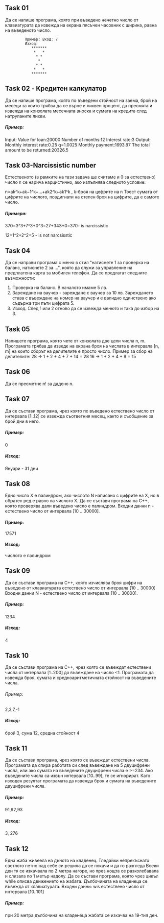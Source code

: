 ## Task 01
Да се напише програма, която при въведено нечетно число от клавиатурата да извежда на екрана пясъчен часовник с ширина, равна на въведеното число.
```
         Пример: Вход: 7
         Изход: 
            *******
             *   *
              * *
               *
              * *
             *   *
            ******* 
```
## Task 02 - Кредитен калкулатор
Да се напише програма, която по въведени стойност на заема, брой на месеци за които трябва да се върне и лихвен процент, да пресмята и извежда на конзолата  месечната вноска и сумата на кредита след натрупаните лихви.
##### Пример:
Input:
Value for loan:20000
Number of months:12
Interest rate:3
Output:
Monthly interest rate:0.25
q=1.0025
Monthly payment:1693.87
The total amount to be returned:20326.5


## Task 03-Narcissistic number
Естественото (в рамките на тази задача ще считаме и 0 за естествено) число n се нарича нарцистично, ако изпълнява следното условие:

n=ak^k+ak−1^k+…+ak2^k+ak1^k , k-броя на цефрите на n
Тоест сумата от цифрите на числото, повдигнати на степен броя на цифрите, да е самото число.
##### Примери:
370=3^3+7^3+0^3=27+343+0=370- is narcissistic
 
12=1^2+2^2=5 - is not narcsisstic

## Task 04
Да се направи програма с меню в стил "натиснете 1 за проверка на баланс, натиснете 2 за ...", която да служи за управление на предплатена карта за мобилен телефон. Да се предлагат следните възможности:
1. Проверка на баланс. В началото имаме 5 лв.
2. Зареждане на ваучер - зареждане с ваучер за 10 лв. Зареждането става с въвеждане на номер на ваучер и е валидно единствено ако съдържа три пъти цифрата 5.
3. Изход.
След 1 или 2 отново да се извежда менюто и така до избор на 3.

## Task 05

Напишете програма, която чете от конзолата две цели числа n, m. Програмата трябва да
изведе на екрана броя на числата в интервала [n, m] на които сборът на делителите е
просто число.
Пример за сбор на делителите:
28 -> 1 + 2 + 4 + 7 + 14 = 28
16 -> 1 + 2 + 4 + 8 = 15

## Task 06
Да се пресметне n! за дадено n.

## Task 07
Да се състави програма, чрез която по въведено естествено число от интервала [1..12] се извежда съответния месец, както и съобщение за брой дни в него.

##### Пример:
0 
##### Изход:
Януари - 31 дни

## Task 08
Едно число X е палиндром, ако числото N написано с цифрите на X, но в обратен ред е равно на числото X.
Да се състави програма на C++, която проверява дали въведено число е палиндром.
Входни данни n - естествено число от интервала [10 .. 30000].
#### Пример: 
17571
#### Изход:
числото е палиндром

## Task 09
Да се състави програма на C++, която изчислява броя цифри на въведено от клавиатурата естествено число от интервала [10 .. 30000]
Входни данни N - естествено число от интервала [10 .. 30000].
##### Пример:
1234
##### Изход:
4
## Task 10

Да се състави програма на C++, чрез която се въвеждат естествени числа от интервала [1..200] до въвеждане на число <1.
Програмата да извежда броя, сумата и средноаритметичната стойност на въведените числа.
###### Пример:
2,3,7,-1
##### Изход:
брой 3, сума 12, средна стойност 4
## Task 11

Да се състави програма, чрез която се въвеждат естествени числа.
Програмата да спира работата си след въвеждане на 5 двуцифрени числа, или ако сумата на въведените двуцифрени числа е >=234.
Ако въведените числа са извън интервала [10..99], те се игнорират.
Като изходен резултат програмата да извежда броя и сумата на въведените двуцифрени числа.

##### Пример:
91,92,93 
##### Изход:
3, 276
## Task 12
Една жаба живеела на дъното на кладенец. Гледайки непрекъснато светлото петно над себе си решила да се покачи и да го разгледа Всеки ден тя се изкачвала по 2 метра нагоре, но през нощта се разколебавала и слизала по 1 метър надолу.
Да се състави програма, която чрез цикъл while описва движението на жабата. Дълбочината на кладенеца се въвежда от клавиатурата.
Входни данни: wis естествено число от интервала [10..101]
##### Пример:
при 20 метра дълбочина на кладенеца жабата се изкачва на 19-тия ден.


